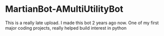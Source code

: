 # MartianBot-AMultiUtilityBot

This is a really late upload. I made this bot 2 years ago now.
One of my first major coding projects, really helped build interest in python
